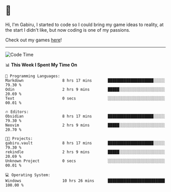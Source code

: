 # 🐀

Hi, I'm Gabiru, I started to code so I could bring my game ideas to reality, at the start I didn't like, but now coding is one of my passions.

Check out my games [here](https://gabiru.art/projetos/)!

---

<!--START_SECTION:waka-->
![Code Time](http://img.shields.io/badge/Code%20Time-571%20hrs%2016%20mins-blue)

📊 **This Week I Spent My Time On** 

```text
💬 Programming Languages: 
Markdown                 8 hrs 17 mins       ████████████████████░░░░░   79.30 % 
Odin                     2 hrs 9 mins        █████░░░░░░░░░░░░░░░░░░░░   20.69 % 
Text                     0 secs              ░░░░░░░░░░░░░░░░░░░░░░░░░   00.01 % 

🔥 Editors: 
Obsidian                 8 hrs 17 mins       ████████████████████░░░░░   79.30 % 
Neovim                   2 hrs 9 mins        █████░░░░░░░░░░░░░░░░░░░░   20.70 % 

🐱‍💻 Projects: 
gabiru.vault             8 hrs 17 mins       ████████████████████░░░░░   79.30 % 
rekindle                 2 hrs 9 mins        █████░░░░░░░░░░░░░░░░░░░░   20.69 % 
Unknown Project          0 secs              ░░░░░░░░░░░░░░░░░░░░░░░░░   00.01 % 

💻 Operating System: 
Windows                  10 hrs 26 mins      █████████████████████████   100.00 % 
```


<!--END_SECTION:waka-->
